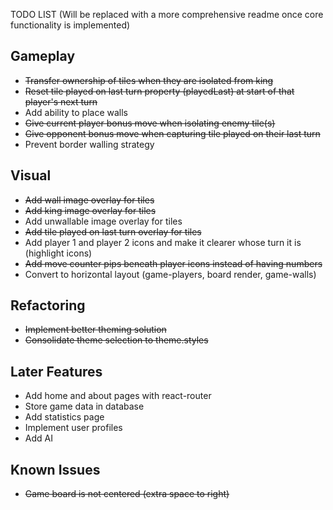 TODO LIST 
(Will be replaced with a more comprehensive readme once core functionality is implemented)

## Gameplay

* ~~Transfer ownership of tiles when they are isolated from king~~
* ~~Reset tile played on last turn property (playedLast) at start of that player's next turn~~
* Add ability to place walls
* ~~Give current player bonus move when isolating enemy tile(s)~~
* ~~Give opponent bonus move when capturing tile played on their last turn~~
* Prevent border walling strategy

## Visual

* ~~Add wall image overlay for tiles~~
* ~~Add king image overlay for tiles~~
* Add unwallable image overlay for tiles
* ~~Add tile played on last turn overlay for tiles~~
* Add player 1 and player 2 icons and make it clearer whose turn it is (highlight icons)
* ~~Add move counter pips beneath player icons instead of having numbers~~
* Convert to horizontal layout (game-players, board render, game-walls)

## Refactoring

* ~~Implement better theming solution~~
* ~~Consolidate theme selection to theme.styles~~

## Later Features

* Add home and about pages with react-router
* Store game data in database
* Add statistics page
* Implement user profiles
* Add AI

## Known Issues

* ~~Game board is not centered (extra space to right)~~